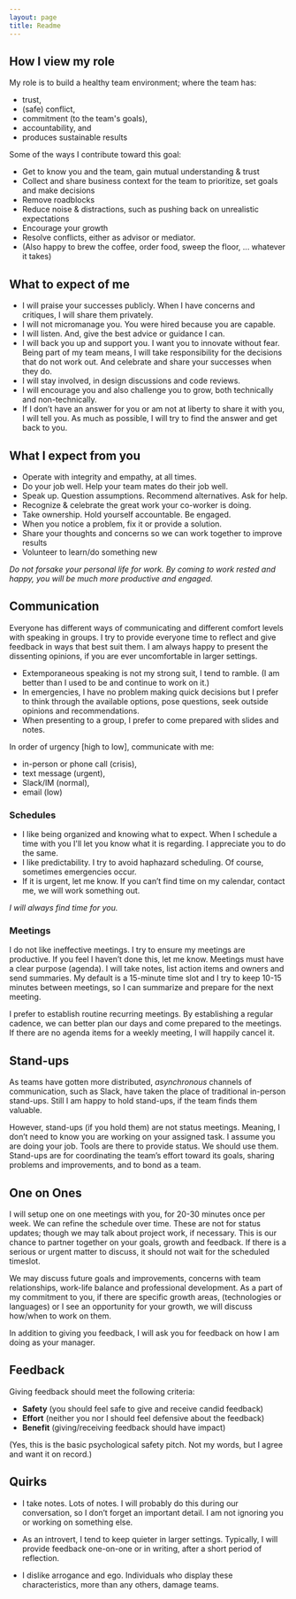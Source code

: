 ```yaml
---
layout: page
title: Readme
---
```


## How I view my role

My role is to build a healthy team environment; where the team has:
 * trust, 
 * (safe) conflict, 
 * commitment (to the team\'s goals), 
 * accountability, and 
 * produces sustainable results

Some of the ways I contribute toward this goal:
 * Get to know you and the team, gain mutual understanding & trust
 * Collect and share business context for the team to prioritize, set goals and make decisions
 * Remove roadblocks
 * Reduce noise & distractions, such as pushing back on unrealistic expectations
 * Encourage your growth 
 * Resolve conflicts, either as advisor or mediator.
 * (Also happy to brew the coffee, order food, sweep the floor, ... whatever it takes)


## What to expect of me

 * I will praise your successes publicly. When I have concerns and critiques, I will share them privately. 
 * I will not micromanage you. You were hired because you are capable.
 * I will listen. And, give the best advice or guidance I can.
 * I will back you up and support you. I want you to innovate without fear. Being part of my team means, I will take responsibility for the decisions that do not work out. And celebrate and share your successes when they do.
 * I will stay involved, in design discussions and code reviews.
 * I will encourage you and also challenge you to grow, both technically and non-technically.
 * If I don’t have an answer for you or am not at liberty to share it with you, I will tell you. As much as possible, I will try to find the answer and get back to you.

## What I expect from you

 * Operate with integrity and empathy, at all times.
 * Do your job well. Help your team mates do their job well. 
 * Speak up. Question assumptions. Recommend alternatives. Ask for help.
 * Recognize & celebrate the great work your co-worker is doing.
 * Take ownership. Hold yourself accountable. Be engaged.
 * When you notice a problem, fix it or provide a solution.
 * Share your thoughts and concerns so we can work together to improve results
 * Volunteer to learn/do something new

_Do not forsake your personal life for work. By coming to work rested and happy, you will be much more productive and engaged._

## Communication

Everyone has different ways of communicating and different comfort levels with speaking in groups. I try to provide everyone time to reflect and give feedback in ways that best suit them. I am always happy to present the dissenting opinions, if you are ever uncomfortable in larger settings.

 * Extemporaneous speaking is not my strong suit, I tend to ramble. \(I am better  than I used to be and continue to work on it.\)
 * In emergencies, I have no problem making quick decisions but I prefer to think through the available options, pose questions, seek outside opinions and recommendations.
 * When presenting to a group, I prefer to come prepared with slides and notes. 

In order of urgency [high to low], communicate with me: 
 * in-person or phone call \(crisis\), 
 * text message \(urgent\), 
 * Slack/IM \(normal\), 
 * email \(low\)

### Schedules

 * I like being organized and knowing what to expect. When I schedule a time with you I\'ll let you know what it is regarding. I appreciate you to do the same.
 * I like predictability. I try to avoid haphazard scheduling. Of course, sometimes emergencies occur.
 * If it is urgent, let me know. If you can’t find time on my calendar, contact me, we will work something out. 

_I will always find time for you._ 

### Meetings

I do not like ineffective meetings. I try to ensure my meetings are productive. If you feel I haven’t done this, let me know. Meetings must have a clear purpose (agenda). I will take notes, list action items and owners and send summaries. My default is a 15-minute time slot and I try to keep 10-15 minutes between meetings, so I can summarize and prepare for the next meeting.

I prefer to establish routine recurring meetings. By establishing a regular cadence, we can better plan our days and come prepared to the meetings. If there are no agenda items for a weekly meeting, I will happily cancel it.

## Stand-ups

As teams have gotten more distributed, _asynchronous_ channels of communication, such as Slack, have taken the place of traditional in-person stand-ups. Still I am happy to hold stand-ups, if the team finds them valuable.

However, stand-ups (if you hold them) are not status meetings. Meaning, I don’t need to know you are working on your assigned task. I assume you are doing your job. Tools are there to provide status. We should use them. Stand-ups are for coordinating the team’s effort toward its goals, sharing problems and improvements, and to bond as a team. 

## One on Ones

I will setup one on one meetings with you, for 20-30 minutes once per week. We can refine the schedule over time. These are not for status updates; though we may talk about project work, if necessary. This is our chance to partner together on your goals, growth and feedback. If there is a serious or urgent matter to discuss, it should not wait for the scheduled timeslot.

We may discuss future goals and improvements, concerns with team relationships, work-life balance and professional development. As a part of my commitment to you, if there are specific growth areas, (technologies or languages) or I see an opportunity for your growth, we will discuss how/when to work on them. 

In addition to giving you feedback, I will ask you for feedback on how I am doing as your manager. 

## Feedback

Giving feedback should meet the following criteria:
 *	**Safety** (you should feel safe to give and receive candid feedback)
 *	**Effort** (neither you nor I should feel defensive about the feedback)
 *	**Benefit** (giving/receiving feedback should have impact)

\(Yes, this is the basic psychological safety pitch. Not my words, but I agree and want it on record.\)

## Quirks

 * I take notes. Lots of notes. I will probably do this during our conversation, so I don’t forget an important detail. I am not ignoring you or working on something else. 

 * As an introvert, I tend to keep quieter in larger settings. Typically, I will provide feedback one-on-one or in writing, after a short period of reflection. 

 * I dislike arrogance and ego. Individuals who display these characteristics, more than any others, damage teams.


